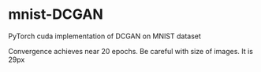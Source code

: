 # mnist-DCGAN

PyTorch cuda implementation of DCGAN on MNIST dataset

Convergence achieves near 20 epochs. Be careful with size of images. It is 29px
